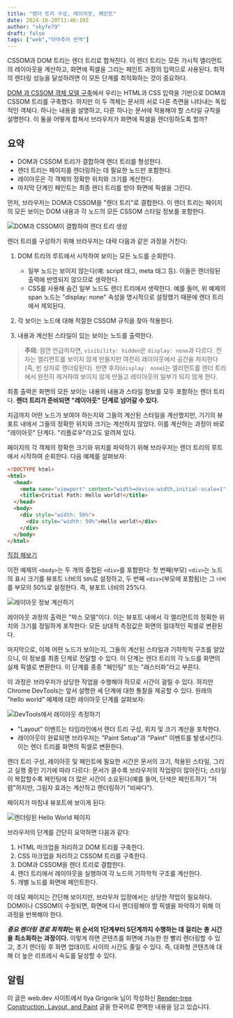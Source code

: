 ```yaml
---
title: "렌더 트리 구성, 레이아웃, 페인트"
date: 2024-10-20T11:46:10Z
author: "skyfe79"
draft: false
tags: ["web","아마추어 번역"]
---
```


CSSOM과 DOM 트리는 렌더 트리로 합쳐진다. 이 렌더 트리는 모든 가시적 엘리먼트의 레이아웃을 계산하고, 화면에 픽셀을 그리는 페인트 과정의 입력으로 사용된다. 최적의 렌더링 성능을 달성하려면 이 모든 단계를 최적화하는 것이 중요하다.

[DOM 과 CSSOM 객체 모델 구축](https://blog.burt.pe.kr/posts/skyfe79-blog.contents-2600358236-post-81/)에서 우리는 HTML과 CSS 입력을 기반으로 DOM과 CSSOM 트리를 구축했다. 하지만 이 두 객체는 문서의 서로 다른 측면을 나타내는 독립적인 객체다. 하나는 내용을 설명하고, 다른 하나는 문서에 적용해야 할 스타일 규칙을 설명한다. 이 둘을 어떻게 합쳐서 브라우저가 화면에 픽셀을 렌더링하도록 할까?

## 요약

- DOM과 CSSOM 트리가 결합하여 렌더 트리를 형성한다.
- 렌더 트리는 페이지를 렌더링하는 데 필요한 노드만 포함한다.
- 레이아웃은 각 객체의 정확한 위치와 크기를 계산한다.
- 마지막 단계인 페인트는 최종 렌더 트리를 받아 화면에 픽셀을 그린다.

먼저, 브라우저는 DOM과 CSSOM을 "렌더 트리"로 결합한다. 이 렌더 트리는 페이지의 모든 보이는 DOM 내용과 각 노드의 모든 CSSOM 스타일 정보를 포함한다.

![DOM과 CSSOM이 결합하여 렌더 트리 생성](https://github.com/user-attachments/assets/23a27d35-fd1f-40a5-8c34-6728b402dd67)

렌더 트리를 구성하기 위해 브라우저는 대략 다음과 같은 과정을 거친다:

1. DOM 트리의 루트에서 시작하여 보이는 모든 노드를 순회한다.
   - 일부 노드는 보이지 않는다(예: script 태그, meta 태그 등). 이들은 렌더링된 출력에 반영되지 않으므로 생략한다.
   - CSS를 사용해 숨긴 일부 노드도 렌더 트리에서 생략한다. 예를 들어, 위 예제의 span 노드는 "display: none" 속성을 명시적으로 설정했기 때문에 렌더 트리에서 제외된다.

2. 각 보이는 노드에 대해 적절한 CSSOM 규칙을 찾아 적용한다.

3. 내용과 계산된 스타일이 있는 보이는 노드를 출력한다.

> **주의:** 잠깐 언급하자면, `visibility: hidden`은 `display: none`과 다르다. 전자는 엘리먼트를 보이지 않게 만들지만 여전히 레이아웃에서 공간을 차지한다(즉, 빈 상자로 렌더링된다). 반면 후자(`display: none`)는 엘리먼트를 렌더 트리에서 완전히 제거하여 보이지 않게 만들고 레이아웃의 일부가 되지 않게 한다.

최종 출력은 화면의 모든 보이는 내용의 내용과 스타일 정보를 모두 포함하는 렌더 트리다. **렌더 트리가 준비되면 "레이아웃" 단계로 넘어갈 수 있다.**

지금까지 어떤 노드가 보여야 하는지와 그들의 계산된 스타일을 계산했지만, 기기의 뷰포트 내에서 그들의 정확한 위치와 크기는 계산하지 않았다. 이를 계산하는 과정이 바로 "레이아웃" 단계다. "리플로우"라고도 알려져 있다.

페이지의 각 객체의 정확한 크기와 위치를 파악하기 위해 브라우저는 렌더 트리의 루트에서 시작하여 순회한다. 다음 예제를 살펴보자:

```html
<!DOCTYPE html>
<html>
  <head>
    <meta name="viewport" content="width=device-width,initial-scale=1" />
    <title>Critial Path: Hello world!</title>
  </head>
  <body>
    <div style="width: 50%">
      <div style="width: 50%">Hello world!</div>
    </div>
  </body>
</html>
```

[직접 해보기](https://googlesamples.github.io/web-fundamentals/fundamentals/performance/critical-rendering-path/nested.html)

이전 예제의 `<body>`는 두 개의 중첩된 `<div>`를 포함한다: 첫 번째(부모) `<div>`는 노드의 표시 크기를 뷰포트 너비의 `50%`로 설정하고, 두 번째 `<div>`(부모에 포함됨)는 그 `너비`를 부모의 50%로 설정한다. 즉, 뷰포트 너비의 25%다.

![레이아웃 정보 계산하기](https://github.com/user-attachments/assets/c247a099-159d-4c3f-b28d-829f9e8a67e1)

레이아웃 과정의 출력은 "박스 모델"이다. 이는 뷰포트 내에서 각 엘리먼트의 정확한 위치와 크기를 정밀하게 포착한다: 모든 상대적 측정값은 화면의 절대적인 픽셀로 변환된다.

마지막으로, 이제 어떤 노드가 보이는지, 그들의 계산된 스타일과 기하학적 구조를 알았으니, 이 정보를 최종 단계로 전달할 수 있다. 이 단계는 렌더 트리의 각 노드를 화면의 실제 픽셀로 변환한다. 이 단계를 종종 "페인팅" 또는 "래스터화"라고 부른다.

이 과정은 브라우저가 상당한 작업을 수행해야 하므로 시간이 걸릴 수 있다. 하지만 Chrome DevTools는 앞서 설명한 세 단계에 대한 통찰을 제공할 수 있다. 원래의 "hello world" 예제에 대한 레이아웃 단계를 살펴보자:

![DevTools에서 레이아웃 측정하기](https://github.com/user-attachments/assets/164c356e-2622-42f3-a13b-043dc087341d)

- "Layout" 이벤트는 타임라인에서 렌더 트리 구성, 위치 및 크기 계산을 포착한다.
- 레이아웃이 완료되면 브라우저는 "Paint Setup"과 "Paint" 이벤트를 발생시킨다. 이는 렌더 트리를 화면의 픽셀로 변환한다.

렌더 트리 구성, 레이아웃 및 페인트에 필요한 시간은 문서의 크기, 적용된 스타일, 그리고 실행 중인 기기에 따라 다르다: 문서가 클수록 브라우저의 작업량이 많아진다; 스타일이 복잡할수록 페인팅에 더 많은 시간이 소요된다(예를 들어, 단색은 페인트하기 "저렴"하지만, 그림자 효과는 계산하고 렌더링하기 "비싸다").

페이지가 마침내 뷰포트에 보이게 된다:

![렌더링된 Hello World 페이지](https://github.com/user-attachments/assets/7a775bee-fa97-4b17-9e24-ab3f7fa3b558)

브라우저의 단계를 간단히 요약하면 다음과 같다:

1. HTML 마크업을 처리하고 DOM 트리를 구축한다.
2. CSS 마크업을 처리하고 CSSOM 트리를 구축한다.
3. DOM과 CSSOM을 렌더 트리로 결합한다.
4. 렌더 트리에서 레이아웃을 실행하여 각 노드의 기하학적 구조를 계산한다.
5. 개별 노드를 화면에 페인트한다.

이 데모 페이지는 간단해 보이지만, 브라우저 입장에서는 상당한 작업이 필요하다. DOM이나 CSSOM이 수정되면, 화면에 다시 렌더링해야 할 픽셀을 파악하기 위해 이 과정을 반복해야 한다.

***중요 렌더링 경로 최적화*는 위 순서의 1단계부터 5단계까지 수행하는 데 걸리는 총 시간을 최소화하는 과정이다.** 이렇게 하면 콘텐츠를 화면에 가능한 한 빨리 렌더링할 수 있고, 초기 렌더링 후 화면 업데이트 사이의 시간도 줄일 수 있다. 즉, 대화형 콘텐츠에 대해 더 높은 리프레시 속도를 달성할 수 있다.

## 알림

이 글은 web.dev 사이트에서 Ilya Grigorik 님이 작성하신 [Render-tree Construction, Layout, and Paint](https://web.dev/articles/critical-rendering-path/render-tree-construction) 글을 한국어로 편역한 내용을 담고 있습니다.

